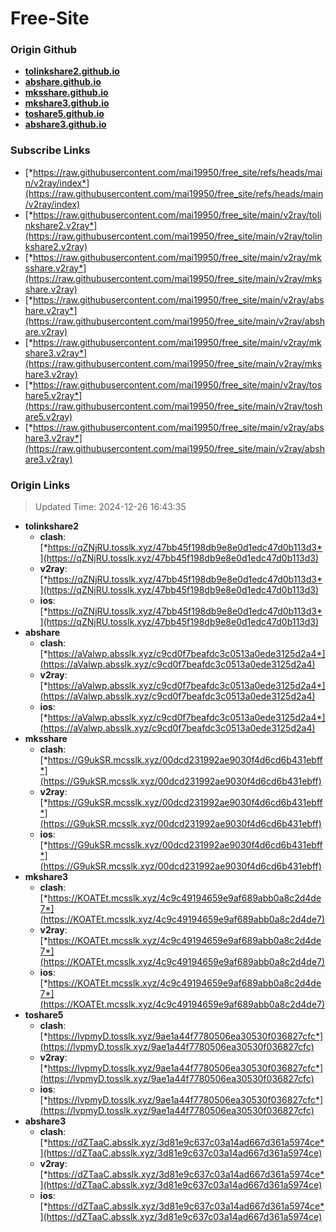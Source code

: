 # Free-Site

### Origin Github

- [**tolinkshare2.github.io**](https://github.com/tolinkshare2/tolinkshare2.github.io)
- [**abshare.github.io**](https://github.com/abshare/abshare.github.io)
- [**mksshare.github.io**](https://github.com/mksshare/mksshare.github.io)
- [**mkshare3.github.io**](https://github.com/mkshare3/mkshare3.github.io)
- [**toshare5.github.io**](https://github.com/toshare5/toshare5.github.io)
- [**abshare3.github.io**](https://github.com/abshare3/abshare3.github.io)

### Subscribe Links

- [*https://raw.githubusercontent.com/mai19950/free_site/refs/heads/main/v2ray/index*](https://raw.githubusercontent.com/mai19950/free_site/refs/heads/main/v2ray/index)
- [*https://raw.githubusercontent.com/mai19950/free_site/main/v2ray/tolinkshare2.v2ray*](https://raw.githubusercontent.com/mai19950/free_site/main/v2ray/tolinkshare2.v2ray)
- [*https://raw.githubusercontent.com/mai19950/free_site/main/v2ray/mksshare.v2ray*](https://raw.githubusercontent.com/mai19950/free_site/main/v2ray/mksshare.v2ray)
- [*https://raw.githubusercontent.com/mai19950/free_site/main/v2ray/abshare.v2ray*](https://raw.githubusercontent.com/mai19950/free_site/main/v2ray/abshare.v2ray)
- [*https://raw.githubusercontent.com/mai19950/free_site/main/v2ray/mkshare3.v2ray*](https://raw.githubusercontent.com/mai19950/free_site/main/v2ray/mkshare3.v2ray)
- [*https://raw.githubusercontent.com/mai19950/free_site/main/v2ray/toshare5.v2ray*](https://raw.githubusercontent.com/mai19950/free_site/main/v2ray/toshare5.v2ray)
- [*https://raw.githubusercontent.com/mai19950/free_site/main/v2ray/abshare3.v2ray*](https://raw.githubusercontent.com/mai19950/free_site/main/v2ray/abshare3.v2ray)

### Origin Links

> Updated Time: 2024-12-26 16:43:35

- **tolinkshare2**
  - **clash**: [*https://qZNjRU.tosslk.xyz/47bb45f198db9e8e0d1edc47d0b113d3*](https://qZNjRU.tosslk.xyz/47bb45f198db9e8e0d1edc47d0b113d3)
  - **v2ray**: [*https://qZNjRU.tosslk.xyz/47bb45f198db9e8e0d1edc47d0b113d3*](https://qZNjRU.tosslk.xyz/47bb45f198db9e8e0d1edc47d0b113d3)
  - **ios**: [*https://qZNjRU.tosslk.xyz/47bb45f198db9e8e0d1edc47d0b113d3*](https://qZNjRU.tosslk.xyz/47bb45f198db9e8e0d1edc47d0b113d3)
- **abshare**
  - **clash**: [*https://aValwp.absslk.xyz/c9cd0f7beafdc3c0513a0ede3125d2a4*](https://aValwp.absslk.xyz/c9cd0f7beafdc3c0513a0ede3125d2a4)
  - **v2ray**: [*https://aValwp.absslk.xyz/c9cd0f7beafdc3c0513a0ede3125d2a4*](https://aValwp.absslk.xyz/c9cd0f7beafdc3c0513a0ede3125d2a4)
  - **ios**: [*https://aValwp.absslk.xyz/c9cd0f7beafdc3c0513a0ede3125d2a4*](https://aValwp.absslk.xyz/c9cd0f7beafdc3c0513a0ede3125d2a4)
- **mksshare**
  - **clash**: [*https://G9ukSR.mcsslk.xyz/00dcd231992ae9030f4d6cd6b431ebff*](https://G9ukSR.mcsslk.xyz/00dcd231992ae9030f4d6cd6b431ebff)
  - **v2ray**: [*https://G9ukSR.mcsslk.xyz/00dcd231992ae9030f4d6cd6b431ebff*](https://G9ukSR.mcsslk.xyz/00dcd231992ae9030f4d6cd6b431ebff)
  - **ios**: [*https://G9ukSR.mcsslk.xyz/00dcd231992ae9030f4d6cd6b431ebff*](https://G9ukSR.mcsslk.xyz/00dcd231992ae9030f4d6cd6b431ebff)
- **mkshare3**
  - **clash**: [*https://KOATEt.mcsslk.xyz/4c9c49194659e9af689abb0a8c2d4de7*](https://KOATEt.mcsslk.xyz/4c9c49194659e9af689abb0a8c2d4de7)
  - **v2ray**: [*https://KOATEt.mcsslk.xyz/4c9c49194659e9af689abb0a8c2d4de7*](https://KOATEt.mcsslk.xyz/4c9c49194659e9af689abb0a8c2d4de7)
  - **ios**: [*https://KOATEt.mcsslk.xyz/4c9c49194659e9af689abb0a8c2d4de7*](https://KOATEt.mcsslk.xyz/4c9c49194659e9af689abb0a8c2d4de7)
- **toshare5**
  - **clash**: [*https://lvpmyD.tosslk.xyz/9ae1a44f7780506ea30530f036827cfc*](https://lvpmyD.tosslk.xyz/9ae1a44f7780506ea30530f036827cfc)
  - **v2ray**: [*https://lvpmyD.tosslk.xyz/9ae1a44f7780506ea30530f036827cfc*](https://lvpmyD.tosslk.xyz/9ae1a44f7780506ea30530f036827cfc)
  - **ios**: [*https://lvpmyD.tosslk.xyz/9ae1a44f7780506ea30530f036827cfc*](https://lvpmyD.tosslk.xyz/9ae1a44f7780506ea30530f036827cfc)
- **abshare3**
  - **clash**: [*https://dZTaaC.absslk.xyz/3d81e9c637c03a14ad667d361a5974ce*](https://dZTaaC.absslk.xyz/3d81e9c637c03a14ad667d361a5974ce)
  - **v2ray**: [*https://dZTaaC.absslk.xyz/3d81e9c637c03a14ad667d361a5974ce*](https://dZTaaC.absslk.xyz/3d81e9c637c03a14ad667d361a5974ce)
  - **ios**: [*https://dZTaaC.absslk.xyz/3d81e9c637c03a14ad667d361a5974ce*](https://dZTaaC.absslk.xyz/3d81e9c637c03a14ad667d361a5974ce)
